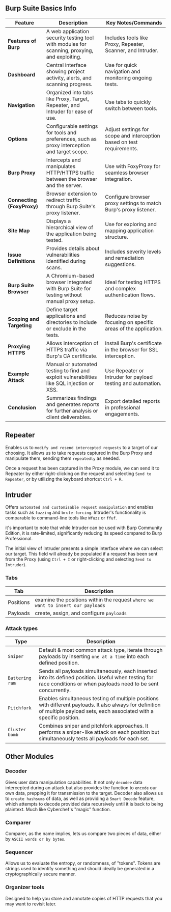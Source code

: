 ## Burp Suite Basics Info
| **Feature**                | **Description**                                                                                       | **Key Notes/Commands**                                                    |
|-----------------------------|-------------------------------------------------------------------------------------------------------|---------------------------------------------------------------------------|
| **Features of Burp**       | A web application security testing tool with modules for scanning, proxying, and exploiting.          | Includes tools like Proxy, Repeater, Scanner, and Intruder.              |
| **Dashboard**              | Central interface showing project activity, alerts, and scanning progress.                           | Use for quick navigation and monitoring ongoing tests.                   |
| **Navigation**             | Organized into tabs like Proxy, Target, Repeater, and Intruder for ease of use.                       | Use tabs to quickly switch between tools.                                |
| **Options**                | Configurable settings for tools and preferences, such as proxy interception and target scope.         | Adjust settings for scope and interception based on test requirements.   |
| **Burp Proxy**             | Intercepts and manipulates HTTP/HTTPS traffic between the browser and the server.                     | Use with FoxyProxy for seamless browser integration.                     |
| **Connecting (FoxyProxy)** | Browser extension to redirect traffic through Burp Suite's proxy listener.                            | Configure browser proxy settings to match Burp's proxy listener.         |
| **Site Map**               | Displays a hierarchical view of the application being tested.                                         | Use for exploring and mapping application structure.                     |
| **Issue Definitions**      | Provides details about vulnerabilities identified during scans.                                       | Includes severity levels and remediation suggestions.                    |
| **Burp Suite Browser**     | A Chromium-based browser integrated with Burp Suite for testing without manual proxy setup.           | Ideal for testing HTTPS and complex authentication flows.                |
| **Scoping and Targeting**  | Define target applications and directories to include or exclude in the tests.                        | Reduces noise by focusing on specific areas of the application.          |
| **Proxying HTTPS**         | Allows interception of HTTPS traffic via Burp's CA certificate.                                       | Install Burp's certificate in the browser for SSL interception.          |
| **Example Attack**         | Manual or automated testing to find and exploit vulnerabilities like SQL injection or XSS.            | Use Repeater or Intruder for payload testing and automation.             |
| **Conclusion**             | Summarizes findings and generates reports for further analysis or client deliverables.                | Export detailed reports in professional engagements.                     |

## Repeater
Enables us to `modify and resend intercepted requests` to a target of our choosing.
It allows us to take requests captured in the Burp Proxy and manipulate them, sending them `repeatedly` as needed.

Once a request has been captured in the Proxy module, we can send it to Repeater by either right-clicking on the request and selecting `Send to Repeater`, or by utilizing the keyboard shortcut `Ctrl + R`.

## Intruder
Offers `automated and customisable request manipulation` and enables tasks such as `fuzzing` and `brute-forcing`.
Intruder's functionality is comparable to command-line tools like `Wfuzz` or `ffuf`.

it's important to note that while Intruder can be used with Burp Community Edition, it is rate-limited, significantly reducing its speed compared to Burp Professional.

The initial view of Intruder presents a simple interface where we can select our target.
This field will already be populated if a request has been sent from the Proxy (using `Ctrl + I` or right-clicking and selecting `Send to Intruder`).

### Tabs
| Tab | Description |
| - | - |
| Positions | examine the positions within the request `where we want to insert our payloads` |
| Payloads | create, assign, and configure `payloads` |

### Attack types
| Type | Description |
| - | - |
| `Sniper` | Default & most common attack type, iterate through payloads by inserting `one at a time` into each defined position. |
| `Battering ram` | Sends all payloads simultaneously, each inserted into its defined position. Useful when testing for race conditions or when payloads need to be sent concurrently. |
| `Pitchfork` | Enables simultaneous testing of multiple positions with different payloads. It also always for definition of multiple payload sets, each associated with a specific position. |
| `Cluster bomb` | Combines sniper and pitchfork approaches. It performs a sniper-like attack on each position but simultaneously tests all payloads for each set. |

## Other Modules
### Decoder
Gives user data manipulation capabilities. It not only `decodee` data intercepted during an attack but also provides the function to `encode` our own data, prepping it for transmission to the target. Decoder also allows us to `create hashsums` of data, as well as providing a `Smart Decode` feature, which attempts to decode provided data recursively until it is back to being plaintext. Much like Cyberchef's "magic" function.

### Comparer
Comparer, as the name implies, lets us compare two pieces of data, either by `ASCII words or by bytes`.

### Sequencer
Allows us to evaluate the entropy, or randomness, of "tokens". Tokens are strings used to identify something and should ideally be generated in a cryptographically secure manner.

### Organizer tools
Designed to help you store and annotate copies of HTTP requests that you may want to revisit later.